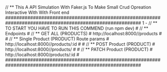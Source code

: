 // ** This A API Simulation With Faker.js To Make Small Crud Opreation Interactive With With Front end 
#########################################################################################################
1 - // ** TO START YOU HAVE TO RUN THIS COMMEND  (run npm dev)                                          #
// ** Endpoints                                                                                         #
// ** GET ALL (PRODUCTS)                                                                                #
http://localhost:8000//products                                                                         # 
                                                                                                        #
// ** Single Product (PRODUCT) Route params                                                             #
http://localhost:8000//products/:id                                                                     #
                                                                                                        #
// ** POST Product (PRODUCT)                                                                            #
http://localhost:8000//products/                                                                        #
                                                                                                        #
// ** PATCH Product (PRODUCT)                                                                           #
http://localhost:8000/products/:id                                                                      #
#########################################################################################################
